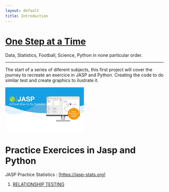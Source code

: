 ```yaml
---
layout: default
title: Introduction
---
```


# [One Step at a Time](https://aliwualk.github.io/One-Step-at-a-Time)
Data, Statistics, Football, Science, Python in none particular order.

- - -

The start of a series of diferent subjects, this first project will cover the journey to recreate an exercice in JASP and Python. Creating the code to do similar test and create graphics to ilustrate it.

<img src="jasp.jpg" alt="drawing" width="250"/>

# Practice Exercices in Jasp and Python
JASP Practice Statistics : [https://jasp-stats.org]

1.	[RELATIONSHIP TESTING](https://aliwualk.github.io/One-Step-at-a-Time/another-page)
